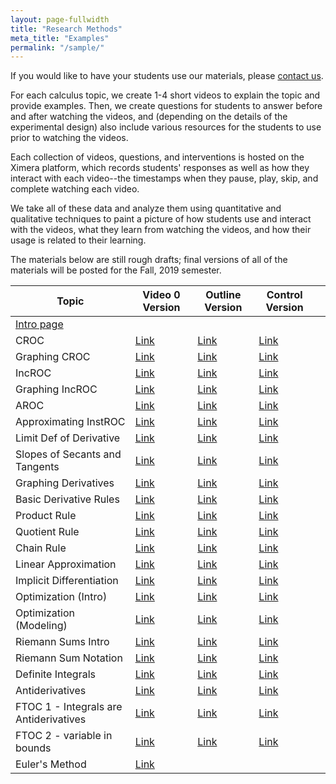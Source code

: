 ```yaml
---
layout: page-fullwidth
title: "Research Methods"
meta_title: "Examples"
permalink: "/sample/"
---
```


If you would like to have your students use our materials, please <a href="mailto:info@calcvids.org">contact us</a>.

For each calculus topic, we create 1-4 short videos to explain the topic and provide examples. Then, we create questions for students to answer before and after watching the videos, and (depending on the details of the experimental design) also include various resources for the students to use prior to watching the videos.

Each collection of videos, questions, and interventions is hosted on the Ximera platform, which records students' responses as well as how they interact with each video--the timestamps when they pause, play, skip, and complete watching each video.

We take all of these data and analyze them using quantitative and qualitative techniques to paint a picture of how students use and interact with the videos, what they learn from watching the videos, and how their usage is related to their learning.

The materials below are still rough drafts; final versions of all of the materials will be posted for the Fall, 2019 semester.

| Topic                                                                       | Video 0 Version                                                       | Outline Version                                                       | Control Version                                                       |     |
| --------------------------------------------------------------------------- | --------------------------------------------------------------------- | --------------------------------------------------------------------- | --------------------------------------------------------------------- | --- |
| [Intro page](https://ximera.osu.edu/fall18calcvids/intro/intro/intro/name1) |                                                                       |                                                                       |                                                                       |     |
| CROC                                                                        | [Link](https://ximera.osu.edu/calcvidstest/in/v/croc/name)            | [Link](https://ximera.osu.edu/calcvidstest/in/o/croc/name)            | [Link](https://ximera.osu.edu/calcvidstest/in/c/croc/name)            |     |
| Graphing CROC                                                               | [Link](https://ximera.osu.edu/calcvidstest/in/v/graphingcroc/name)    | [Link](https://ximera.osu.edu/calcvidstest/in/o/graphingcroc/name)    | [Link](https://ximera.osu.edu/calcvidstest/in/c/graphingcroc/name)    |     |
| IncROC                                                                      | [Link](https://ximera.osu.edu/calcvidstest/in/v/incroc/name)          | [Link](https://ximera.osu.edu/calcvidstest/in/o/incroc/name)          | [Link](https://ximera.osu.edu/calcvidstest/in/c/incroc/name)          |     |
| Graphing IncROC                                                             | [Link](https://ximera.osu.edu/calcvidstest/in/v/graphingincroc/name)  | [Link](https://ximera.osu.edu/calcvidstest/in/o/graphingincroc/name)  | [Link](https://ximera.osu.edu/calcvidstest/in/c/graphingincroc/name)  |     |
| AROC                                                                        | [Link](https://ximera.osu.edu/calcvidstest/in/v/aroc/name)            | [Link](https://ximera.osu.edu/calcvidstest/in/o/aroc/name)            | [Link](https://ximera.osu.edu/calcvidstest/in/c/aroc/name)            |     |
| Approximating InstROC                                                       | [Link](https://ximera.osu.edu/calcvidstest/in/v/approxiroc/name)      | [Link](https://ximera.osu.edu/calcvidstest/in/o/approxiroc/name)      | [Link](https://ximera.osu.edu/calcvidstest/in/c/approxiroc/name)      |     |
| Limit Def of Derivative                                                     | [Link](https://ximera.osu.edu/calcvidstest/in/v/limitdef/name)        | [Link](https://ximera.osu.edu/calcvidstest/in/o/limitdef/name)        | [Link](https://ximera.osu.edu/calcvidstest/in/c/limitdef/name)        |     |
| Slopes of Secants and Tangents                                              | [Link](https://ximera.osu.edu/calcvidstest/in/v/secanttangent/name)   | [Link](https://ximera.osu.edu/calcvidstest/in/o/secanttangent/name)   | [Link](https://ximera.osu.edu/calcvidstest/in/c/secanttangent/name)   |     |
| Graphing Derivatives                                                        | [Link](https://ximera.osu.edu/calcvidstest/in/v/graphingderiv/name)   | [Link](https://ximera.osu.edu/calcvidstest/in/o/graphingderiv/name)   | [Link](https://ximera.osu.edu/calcvidstest/in/c/graphingderiv/name)   |     |
| Basic Derivative Rules                                                      | [Link](https://ximera.osu.edu/calcvidstest/in/v/basicderivrules/name) | [Link](https://ximera.osu.edu/calcvidstest/in/o/basicderivrules/name) | [Link](https://ximera.osu.edu/calcvidstest/in/c/basicderivrules/name) |     |
| Product Rule                                                                | [Link](https://ximera.osu.edu/calcvidstest/in/v/product/name)         | [Link](https://ximera.osu.edu/calcvidstest/in/o/product/name)         | [Link](https://ximera.osu.edu/calcvidstest/in/c/product/name)         |     |
| Quotient Rule                                                               | [Link](https://ximera.osu.edu/calcvidstest/in/v/quotient/name)        | [Link](https://ximera.osu.edu/calcvidstest/in/o/quotient/name)        | [Link](https://ximera.osu.edu/calcvidstest/in/c/quotient/name)        |     |
| Chain Rule                                                                  | [Link](https://ximera.osu.edu/calcvidstest/in/v/chain/name)           | [Link](https://ximera.osu.edu/calcvidstest/in/o/chain/name)           | [Link](https://ximera.osu.edu/calcvidstest/in/c/chain/name)           |     |
| Linear Approximation                                                        | [Link](https://ximera.osu.edu/calcvidstest/in/v/linapprox/name)       | [Link](https://ximera.osu.edu/calcvidstest/in/o/linapprox/name)       | [Link](https://ximera.osu.edu/calcvidstest/in/c/linapprox/name)       |     |
| Implicit Differentiation                                                    | [Link](https://ximera.osu.edu/calcvidstest/in/v/implicit/name)        | [Link](https://ximera.osu.edu/calcvidstest/in/o/implicit/name)        | [Link](https://ximera.osu.edu/calcvidstest/in/c/implicit/name)        |     |
| Optimization (Intro)                                                        | [Link](https://ximera.osu.edu/calcvidstest/in/v/optintro/name)        | [Link](https://ximera.osu.edu/calcvidstest/in/o/optintro/name)        | [Link](https://ximera.osu.edu/calcvidstest/in/c/optintro/name)        |     |
| Optimization (Modeling)                                                     | [Link](https://ximera.osu.edu/calcvidstest/in/v/optmodel/name)        | [Link](https://ximera.osu.edu/calcvidstest/in/o/optmodel/name)        | [Link](https://ximera.osu.edu/calcvidstest/in/c/optmodel/name)        |     |
| Riemann Sums Intro                                                          | [Link](https://ximera.osu.edu/calcvidstest/in/v/rsintro/name)         | [Link](https://ximera.osu.edu/calcvidstest/in/o/rsintro/name)         | [Link](https://ximera.osu.edu/calcvidstest/in/c/rsintro/name)         |     |
| Riemann Sum Notation                                                        | [Link](https://ximera.osu.edu/calcvidstest/in/v/rsnotation/name)      | [Link](https://ximera.osu.edu/calcvidstest/in/o/rsnotation/name)      | [Link](https://ximera.osu.edu/calcvidstest/in/c/rsnotation/name)      |     |
| Definite Integrals                                                          | [Link](https://ximera.osu.edu/calcvidstest/in/v/defint/name)          | [Link](https://ximera.osu.edu/calcvidstest/in/o/defint/name)          | [Link](https://ximera.osu.edu/calcvidstest/in/c/defint/name)          |     |
| Antiderivatives                                                             | [Link](https://ximera.osu.edu/calcvidstest/in/v/antideriv/name)       | [Link](https://ximera.osu.edu/calcvidstest/in/o/antideriv/name)       | [Link](https://ximera.osu.edu/calcvidstest/in/c/antideriv/name)       |     |
| FTOC 1 - Integrals are Antiderivatives                                      | [Link](https://ximera.osu.edu/calcvidstest/in/v/ftoc1/name)           | [Link](https://ximera.osu.edu/calcvidstest/in/o/ftoc1/name)           | [Link](https://ximera.osu.edu/calcvidstest/in/c/ftoc1/name)           |     |
| FTOC 2 - variable in bounds                                                 | [Link](https://ximera.osu.edu/calcvidstest/in/v/ftoc2/name)           | [Link](https://ximera.osu.edu/calcvidstest/in/o/ftoc2/name)           | [Link](https://ximera.osu.edu/calcvidstest/in/c/ftoc2/name)           |     |
| Euler's Method                                                              | [Link](https://ximera.osu.edu/fall18calcvids/euler/euler)             |                                                                       |                                                                       |     |

<!--* [Constant Rate of Change](https://ximera.osu.edu/calcvids/sample/croc)-->
<!--* [Approximating Instantaneous Rates of Change](https://ximera.osu.edu/calcvids/sample/arociroc)-->
<!--* [Graphing Derivatives](https://ximera.osu.edu/calcvids/sample/graphderiv)-->
<!--* [Basic Derivative Rules](https://ximera.osu.edu/calcvids/sample/derivrules)-->
<!--* The Chain Rule (Under revision)-->
<!--* [Optimization](https://ximera.osu.edu/calcvids/sample/opt)-->
<!--* [Integrals from Riemann Sums](https://ximera.osu.edu/calcvids/sample/rs)-->
<!--* [Antiderivatives](https://ximera.osu.edu/calcvids/sample/antideriv)-->




<!--* [5: The Chain Rule](5)-->
<!--* [8: Antiderivatives](8)-->
